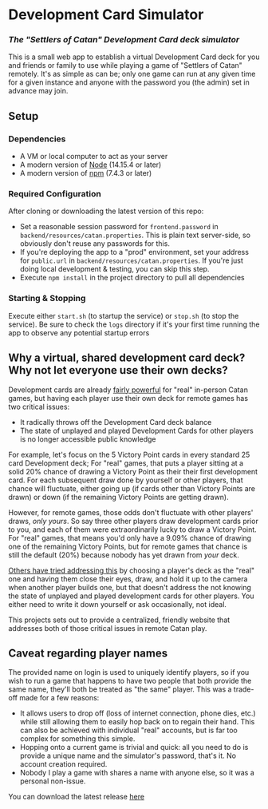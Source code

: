 # Development Card Simulator

### *The "Settlers of Catan" Development Card deck simulator*

<!-- <img src="https://barrowclift.me/images/projects/development-card-simulator/light-screenshot.png" /> -->
<!-- <img src="https://barrowclift.me/images/projects/development-card-simulator/dark-screenshot.png" /> -->

This is a small web app to establish a virtual Development Card deck for you and friends or family to use while playing a game of "Settlers of Catan" remotely. It's as simple as can be; only one game can run at any given time for a given instance and anyone with the password you (the admin) set in advance may join.

## Setup

### Dependencies

* A VM or local computer to act as your server
* A modern version of [Node](https://nodejs.org/en/) (14.15.4 or later)
* A modern version of [npm](https://www.npmjs.com/get-npm) (7.4.3 or later)

### Required Configuration

After cloning or downloading the latest version of this repo:

* Set a reasonable session password for `frontend.password` in `backend/resources/catan.properties`. This is plain text server-side, so obviously don't reuse any passwords for this.
* If you're deploying the app to a "prod" environment, set your address for `public.url` in `backend/resources/catan.properties`. If you're just doing local development & testing, you can skip this step.
* Execute `npm install` in the project directory to pull all dependencies

### Starting & Stopping

Execute either `start.sh` (to startup the service) or `stop.sh` (to stop the service). Be sure to check the `logs` directory if it's your first time running the app to observe any potential startup errors

## Why a virtual, shared development card deck? Why not let everyone use their own decks?

Development cards are already [fairly powerful](https://boardgamegeek.com/thread/151481/he-who-has-development-cards-wins) for "real" in-person Catan games, but having each player use their own deck for remote games has two critical issues:

* It radically throws off the Development Card deck balance
* The state of unplayed and played Development Cards for other players is no longer accessible public knowledge

For example, let's focus on the 5 Victory Point cards in every standard 25 card Development deck; For "real" games, that puts a player sitting at a solid 20% chance of drawing a Victory Point as their their first development card. For each subsequent draw done by yourself or other players, that chance will fluctuate, either going up (if cards other than Victory Points are drawn) or down (if the remaining Victory Points are getting drawn).

However, for remote games, those odds don't fluctuate with other players' draws, *only yours*. So say three other players draw development cards prior to you, and each of them were extraordinarily lucky to draw a Victory Point. For "real" games, that means you'd only have a 9.09% chance of drawing one of the remaining Victory Points, but for remote games that chance is still the default (20%) because nobody has yet drawn from *your* deck.

[Others have tried addressing this](https://www.reddit.com/r/Catan/comments/l9571v/remote_play/glg93wk/) by choosing a player's deck as the "real" one and having them close their eyes, draw, and hold it up to the camera when another player builds one, but that doesn't address the not knowing the state of unplayed and played development cards for other players. You either need to write it down yourself or ask occasionally, not ideal.

This projects sets out to provide a centralized, friendly website that addresses both of those critical issues in remote Catan play.

## Caveat regarding player names

The provided name on login is used to uniquely identify players, so if you wish to run a game that happens to have two people that both provide the same name, they'll both be treated as "the same" player. This was a trade-off made for a few reasons:

* It allows users to drop off (loss of internet connection, phone dies, etc.) while still allowing them to easily hop back on to regain their hand. This can also be achieved with individual "real" accounts, but is far too complex for something this simple.
* Hopping onto a current game is trivial and quick: all you need to do is provide a unique name and the simulator's password, that's it. No account creation required.
* Nobody I play a game with shares a name with anyone else, so it was a personal non-issue.

You can download the latest release [here](https://github.com/barrowclift/shelf/releases/tag/v2.1.1)